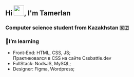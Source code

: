 ## Hi <img src="https://github.com/blackcater/blackcater/raw/main/images/Hi.gif" height="32"/>, I'm Tamerlan 
### Computer science student from Kazakhstan 🇰🇿

### 🌱I’m learning
* Front-End: HTML, CSS, JS;
<br> Практиковался в CSS на сайте Cssbattle.dev
* FullStack: NodsJS, MySQL;
* Designer: Figma, Wordpress;






<!--
**Daggama/Daggama** is a ✨ _special_ ✨ repository because its `README.md` (this file) appears on your GitHub profile.

Here are some ideas to get you started:

- 🔭 I’m currently working on ...
- 🌱 I’m currently learning ...
- 👯 I’m looking to collaborate on ...
- 🤔 I’m looking for help with ...
- 💬 Ask me about ...
- 📫 How to reach me: ...
- 😄 Pronouns: ...
- ⚡ Fun fact: ...
-->
